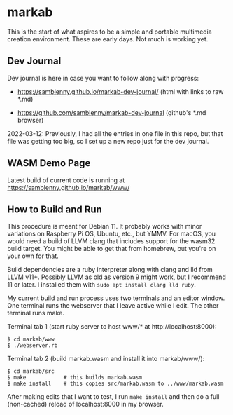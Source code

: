 # markab

This is the start of what aspires to be a simple and portable multimedia
creation environment. These are early days. Not much is working yet.


## Dev Journal

Dev journal is here in case you want to follow along with progress:

- https://samblenny.github.io/markab-dev-journal/ (html with links to raw *.md)

- https://github.com/samblenny/markab-dev-journal (github's *.md browser)

2022-03-12: Previously, I had all the entries in one file in this repo, but
that file was getting too big, so I set up a new repo just for the dev journal.


## WASM Demo Page

Latest build of current code is running at https://samblenny.github.io/markab/www/


## How to Build and Run

This procedure is meant for Debian 11. It probably works with minor variations
on Raspberry Pi OS, Ubuntu, etc., but YMMV. For macOS, you would need a build
of LLVM clang that includes support for the wasm32 build target. You might be
able to get that from homebrew, but you're on your own for that.

Build dependencies are a ruby interpreter along with clang and lld from LLVM
v11+. Possibly LLVM as old as version 9 might work, but I recommend 11 or
later. I installed them with `sudo apt install clang lld ruby`.

My current build and run process uses two terminals and an editor window. One
terminal runs the webserver that I leave active while I edit. The other
terminal runs make.

Terminal tab 1 (start ruby server to host www/* at http://localhost:8000):
```
$ cd markab/www
$ ./webserver.rb
```

Terminal tab 2 (build markab.wasm and install it into markab/www/):
```
$ cd markab/src
$ make            # this builds markab.wasm
$ make install    # this copies src/markab.wasm to ../www/markab.wasm
```

After making edits that I want to test, I run `make install` and then do
a full (non-cached) reload of localhost:8000 in my browser.
